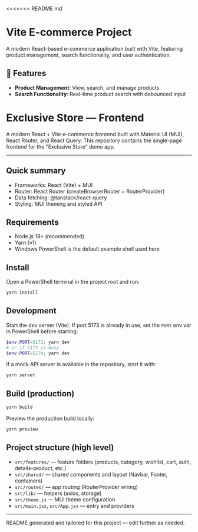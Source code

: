 <<<<<<< README.md
# Vite E-commerce Project

A modern React-based e-commerce application built with Vite, featuring product management, search functionality, and user authentication.

## 🚀 Features

- **Product Management**: View, search, and manage products
- **Search Functionality**: Real-time product search with debounced input
# Exclusive Store — Frontend

A modern React + Vite e-commerce frontend built with Material UI (MUI), React Router, and React Query. This repository contains the single-page frontend for the "Exclusive Store" demo app.

---

## Quick summary
- Frameworks: React (Vite) + MUI
- Router: React Router (createBrowserRouter + RouterProvider)
- Data fetching: @tanstack/react-query
- Styling: MUI theming and styled API


## Requirements
- Node.js 18+ (recommended)
- Yarn (v1)
- Windows PowerShell is the default example shell used here


## Install
Open a PowerShell terminal in the project root and run:

```powershell
yarn install
```


## Development
Start the dev server (Vite). If port 5173 is already in use, set the `PORT` env var in PowerShell before starting:

```powershell
$env:PORT=5173; yarn dev
# or if 5173 is busy
$env:PORT=5174; yarn dev
```

If a mock API server is available in the repository, start it with:

```powershell
yarn server
```


## Build (production)

```powershell
yarn build
```

Preview the production build locally:

```powershell
yarn preview
```


## Project structure (high level)
- `src/features/` — feature folders (products, category, wishlist, cart, auth, details-product, etc.)
- `src/shared/` — shared components and layout (Navbar, Footer, containers)
- `src/routes/` — app routing (RouterProvider wiring)
- `src/lib/` — helpers (axios, storage)
- `src/theme.js` — MUI theme configuration
- `src/main.jsx`, `src/App.jsx` — entry and providers


---
README generated and tailored for this project — edit further as needed.